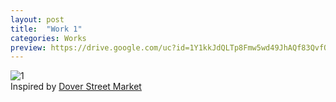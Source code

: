 ```yaml
---
layout: post
title:  "Work 1"
categories: Works
preview: https://drive.google.com/uc?id=1Y1kkJdQLTp8Fmw5wd49JhAQf83QvfO_M
---
```


![1](https://drive.google.com/uc?id=1Y1kkJdQLTp8Fmw5wd49JhAQf83QvfO_M)  
Inspired by [Dover Street Market](https://shop-us.doverstreetmarket.com/)